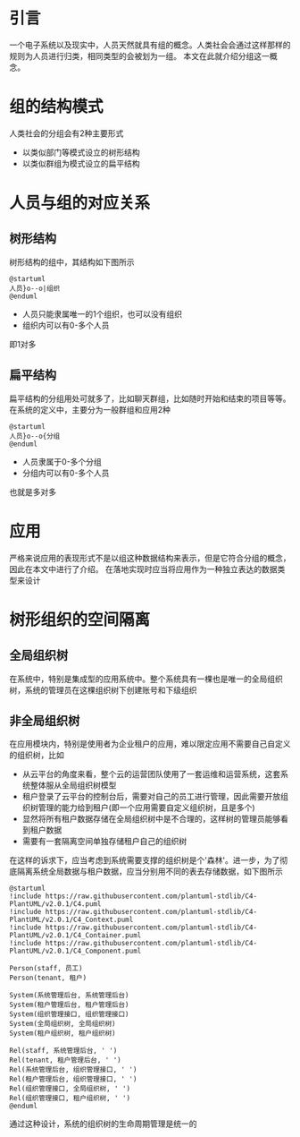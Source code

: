 # 引言

一个电子系统以及现实中，人员天然就具有组的概念。人类社会会通过这样那样的规则为人员进行归类，相同类型的会被划为一组。 本文在此就介绍分组这一概念。

# 组的结构模式

人类社会的分组会有2种主要形式

* 以类似部门等模式设立的树形结构
* 以类似群组为模式设立的扁平结构

# 人员与组的对应关系

## 树形结构

树形结构的组中，其结构如下图所示

```plantuml
@startuml
人员}o--o|组织
@enduml
```

* 人员只能隶属唯一的1个组织，也可以没有组织
* 组织内可以有0-多个人员

即1对多

## 扁平结构

扁平结构的分组用处可就多了，比如聊天群组，比如随时开始和结束的项目等等。在系统的定义中，主要分为一般群组和应用2种

```plantuml
@startuml
人员}o--o{分组
@enduml
```

* 人员隶属于0-多个分组
* 分组内可以有0-多个人员

也就是多对多

# 应用

严格来说应用的表现形式不是以组这种数据结构来表示，但是它符合分组的概念，因此在本文中进行了介绍。 在落地实现时应当将应用作为一种独立表达的数据类型来设计

# 树形组织的空间隔离

## 全局组织树

在系统中，特别是集成型的应用系统中。整个系统具有一棵也是唯一的全局组织树，系统的管理员在这棵组织树下创建账号和下级组织

## 非全局组织树

在应用模块内，特别是使用者为企业租户的应用，难以限定应用不需要自己自定义的组织树，比如

* 从云平台的角度来看，整个云的运营团队使用了一套运维和运营系统，这套系统整体服从全局组织树模型
* 租户登录了云平台的控制台后，需要对自己的员工进行管理，因此需要开放组织树管理的能力给到租户(即一个应用需要自定义组织树，且是多个)
* 显然将所有租户数据存储在全局组织树中是不合理的，这样树的管理员能够看到租户数据
* 需要有一套隔离空间单独存储租户自己的组织树

在这样的诉求下，应当考虑到系统需要支撑的组织树是个'森林'。进一步，为了彻底隔离系统全局数据与租户数据，应当分别用不同的表去存储数据，如下图所示

```plantuml
@startuml
!include https://raw.githubusercontent.com/plantuml-stdlib/C4-PlantUML/v2.0.1/C4.puml
!include https://raw.githubusercontent.com/plantuml-stdlib/C4-PlantUML/v2.0.1/C4_Context.puml
!include https://raw.githubusercontent.com/plantuml-stdlib/C4-PlantUML/v2.0.1/C4_Container.puml
!include https://raw.githubusercontent.com/plantuml-stdlib/C4-PlantUML/v2.0.1/C4_Component.puml

Person(staff, 员工)
Person(tenant, 租户)

System(系统管理后台, 系统管理后台)
System(租户管理后台, 租户管理后台)
System(组织管理接口, 组织管理接口)
System(全局组织树, 全局组织树)
System(租户组织树, 租户组织树)

Rel(staff, 系统管理后台, ' ')
Rel(tenant, 租户管理后台, ' ')
Rel(系统管理后台, 组织管理接口, ' ')
Rel(租户管理后台, 组织管理接口, ' ')
Rel(组织管理接口, 全局组织树, ' ')
Rel(组织管理接口, 租户组织树, ' ')
@enduml
```

通过这种设计，系统的组织树的生命周期管理是统一的




